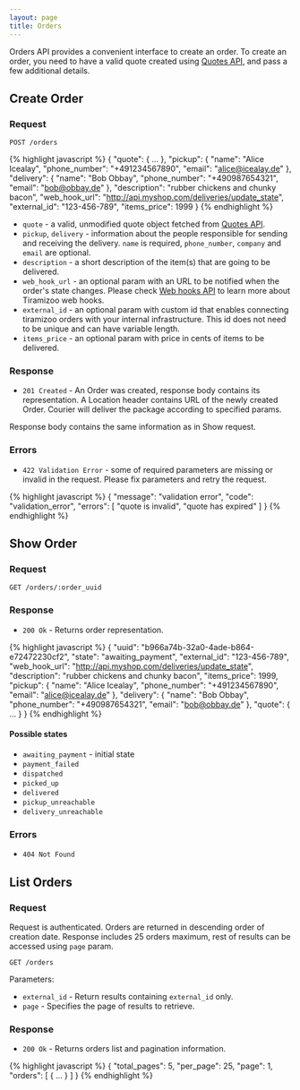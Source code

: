 ```yaml
---
layout: page
title: Orders
---
```


Orders API provides a convenient interface to create an
order. To create an order, you need to have a valid quote created
using
[Quotes API](/quotes.html),
and pass a few additional details.

Create Order
------------

### Request

```
POST /orders
```

{% highlight javascript %}
{
  "quote": { ... },
  "pickup": {
    "name": "Alice Icealay",
    "phone_number": "+491234567890",
    "email": "alice@icealay.de"
  },
  "delivery": {
    "name": "Bob Obbay",
    "phone_number": "+490987654321",
    "email": "bob@obbay.de"
  },
  "description": "rubber chickens and chunky bacon",
  "web_hook_url": "http://api.myshop.com/deliveries/update_state",
  "external_id": "123-456-789",
  "items_price": 1999
}
{% endhighlight %}

* `quote` - a valid, unmodified quote object fetched from
  [Quotes API](/quotes.html).
* `pickup`, `delivery` - information about the people responsible for
  sending and receiving the delivery. `name` is required,
  `phone_number`, `company` and `email` are optional.
* `description` - a short description of the item(s) that are going to
  be delivered.
* `web_hook_url` - an optional param with an URL to be notified when the
  order's state changes. Please check
  [Web hooks API](/web_hooks.html)
  to learn more about Tiramizoo web hooks.
* `external_id` - an optional param with custom id that enables connecting
  tiramizoo orders with your internal infrastructure. This id does not need
  to be unique and can have variable length.
* `items_price` - an optional param with price in cents of items to be delivered.

### Response

* `201 Created` - An Order was created, response body contains its
  representation. A Location header contains URL of the newly created
  Order. Courier will deliver the package according to specified
  params.

Response body contains the same information as in Show request.

### Errors

* `422 Validation Error` - some of required parameters are missing or
  invalid in the request. Please fix parameters and retry the request.

{% highlight javascript %}
{
  "message": "validation error",
  "code": "validation_error",
  "errors": [
    "quote is invalid",
    "quote has expired"
  ]
}
{% endhighlight %}

Show Order
------------

### Request

```
GET /orders/:order_uuid
```

### Response

* `200 Ok` - Returns order representation.

{% highlight javascript %}
{
  "uuid": "b966a74b-32a0-4ade-b864-e72472230cf2",
  "state": "awaiting_payment",
  "external_id": "123-456-789",
  "web_hook_url": "http://api.myshop.com/deliveries/update_state",
  "description": "rubber chickens and chunky bacon",
  "items_price": 1999,
  "pickup": {
    "name": "Alice Icealay",
    "phone_number": "+491234567890",
    "email": "alice@icealay.de"
  },
  "delivery": {
    "name": "Bob Obbay",
    "phone_number": "+490987654321",
    "email": "bob@obbay.de"
  },
  "quote": { ... }
}
{% endhighlight %}

#### Possible states

* `awaiting_payment` - initial state
* `payment_failed`
* `dispatched`
* `picked_up`
* `delivered`
* `pickup_unreachable`
* `delivery_unreachable`

### Errors

* `404 Not Found`

List Orders
------------

### Request

Request is authenticated. Orders are returned in descending order of creation date. Response includes 25 orders maximum, rest of results can be accessed using `page` param.

```
GET /orders
```

Parameters:

* `external_id` - Return results containing `external_id` only.
* `page` - Specifies the page of results to retrieve.

### Response

* `200 Ok` - Returns orders list and pagination information.

{% highlight javascript %}
{
  "total_pages": 5,
  "per_page": 25,
  "page": 1,
  "orders": [
    { ... }
  ]
}
{% endhighlight %}
